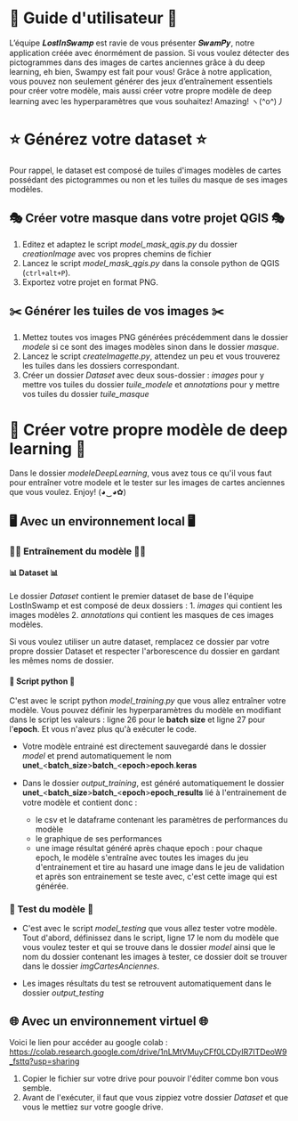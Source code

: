 # 🐣 Guide d'utilisateur 🐣 
L’équipe 𝑳𝒐𝒔𝒕𝑰𝒏𝑺𝒘𝒂𝒎𝒑 est ravie de vous présenter 𝑺𝒘𝒂𝒎𝑷𝒚, notre application créée avec énormément de passion.
Si vous voulez détecter des pictogrammes dans des images de cartes anciennes grâce à du deep learning, eh bien, Swampy est fait pour vous! Grâce à notre application, vous pouvez non seulement générer des jeux d’entraînement essentiels pour créer votre modèle, mais aussi créer votre propre modèle de deep learning avec les hyperparamètres que vous souhaitez! Amazing! ヽ(^o^)丿

# ⭐ Générez votre dataset ⭐

Pour rappel, le dataset est composé de tuiles d'images modèles de cartes possédant des pictogrammes ou non et les tuiles du masque de ses images modèles.

## 🎭 Créer votre masque dans votre projet QGIS 🎭

1. Editez et adaptez le script *model_mask_qgis.py* du dossier *creationImage* avec vos propres chemins de fichier 
2. Lancez le script *model_mask_qgis.py* dans la console python de QGIS (`ctrl+alt+P`).
3. Exportez votre projet en format PNG.

## ✂️ Générer les tuiles de vos images ✂️

1. Mettez toutes vos images PNG générées précédemment dans le dossier *modele* si ce sont des images modèles sinon dans le dossier *masque*.
2. Lancez le script *createImagette.py*, attendez un peu et vous trouverez les tuiles dans les dossiers correspondant.
3. Créer un dossier *Dataset* avec deux sous-dossier : *images* pour y mettre vos tuiles du dossier *tuile_modele* et *annotations* pour y mettre vos tuiles du dossier *tuile_masque*

# 🌟 Créer votre propre modèle de deep learning 🌟

Dans le dossier *modeleDeepLearning*, vous avez tous ce qu'il vous faut pour entraîner votre modele et le tester sur les images de cartes anciennes que vous voulez. Enjoy! (◕‿◕✿)

## 🖥️ Avec un environnement local 🖥️

###  🏋️‍♂️ Entraînement du modèle 🏋️‍♂️

#### 📊 Dataset 📊
Le dossier *Dataset* contient le premier dataset de base de l'équipe LostInSwamp et est composé de deux dossiers :
    1. *images* qui contient les images modèles
    2. *annotations* qui contient les masques de ces images modèles.

Si vous voulez utiliser un autre dataset, remplacez ce dossier par votre propre dossier Dataset et respecter l'arborescence du dossier en gardant les mêmes noms de dossier.

#### 🐍 Script python 🐍
C'est avec le script python *model_training.py* que vous allez entraîner votre modèle. Vous pouvez définir les hyperparamètres du modèle en modifiant dans le script les valeurs : ligne 26 pour le **batch size** et ligne 27 pour l'**epoch**. Et vous n'avez plus qu'à exécuter le code.
  
  - Votre modèle entrainé est directement sauvegardé dans le dossier *model* et prend automatiquement le nom 𝐮𝐧𝐞𝐭_<𝐛𝐚𝐭𝐜𝐡_𝐬𝐢𝐳𝐞>𝐛𝐚𝐭𝐜𝐡_<𝐞𝐩𝐨𝐜𝐡>𝐞𝐩𝐨𝐜𝐡.𝐤𝐞𝐫𝐚𝐬
  - Dans le dossier *output_training*, est généré automatiquement le dossier 𝐮𝐧𝐞𝐭_<𝐛𝐚𝐭𝐜𝐡_𝐬𝐢𝐳𝐞>𝐛𝐚𝐭𝐜𝐡_<𝐞𝐩𝐨𝐜𝐡>𝐞𝐩𝐨𝐜𝐡_𝐫𝐞𝐬𝐮𝐥𝐭𝐬 lié à l'entrainement de votre modèle et contient donc :
    
      - le csv et le dataframe contenant les paramètres de performances du modèle
      - le graphique de ses performances
      - une image résultat généré après chaque epoch : pour chaque epoch, le modèle s'entraîne avec toutes les images du jeu d'entrainement et tire au hasard une image dans le jeu de validation et après son entrainement se teste avec, c'est cette image qui est générée.

### 💯 Test du modèle 💯

- C'est avec le script *model_testing* que vous allez tester votre modèle. Tout d'abord, définissez dans le script, ligne 17 le nom du modèle que vous voulez tester et qui se trouve dans le dossier *model* ainsi que le nom du dossier contenant les images à tester, ce dossier doit se trouver dans le dossier *imgCartesAnciennes*.
  
- Les images résultats du test se retrouvent automatiquement dans le dossier *output_testing*

## 🌐 Avec un environnement virtuel 🌐
Voici le lien pour accéder au google colab : https://colab.research.google.com/drive/1nLMtVMuyCFf0LCDyIR7ITDeoW9_fsttq?usp=sharing

1. Copier le fichier sur votre drive pour pouvoir l'éditer comme bon vous semble.
2. Avant de l'exécuter, il faut que vous zippiez votre dossier *Dataset* et que vous le mettiez sur votre google drive.
